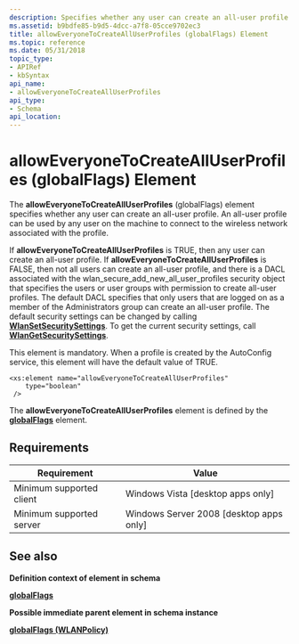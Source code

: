 ```yaml
---
description: Specifies whether any user can create an all-user profile.
ms.assetid: b9bdfe85-b9d5-4dcc-a7f8-05cce9702ec3
title: allowEveryoneToCreateAllUserProfiles (globalFlags) Element
ms.topic: reference
ms.date: 05/31/2018
topic_type: 
- APIRef
- kbSyntax
api_name: 
- allowEveryoneToCreateAllUserProfiles
api_type: 
- Schema
api_location: 
---
```


# allowEveryoneToCreateAllUserProfiles (globalFlags) Element

The **allowEveryoneToCreateAllUserProfiles** (globalFlags) element specifies whether any user can create an all-user profile. An all-user profile can be used by any user on the machine to connect to the wireless network associated with the profile.

If **allowEveryoneToCreateAllUserProfiles** is TRUE, then any user can create an all-user profile. If **allowEveryoneToCreateAllUserProfiles** is FALSE, then not all users can create an all-user profile, and there is a DACL associated with the wlan\_secure\_add\_new\_all\_user\_profiles security object that specifies the users or user groups with permission to create all-user profiles. The default DACL specifies that only users that are logged on as a member of the Administrators group can create an all-user profile. The default security settings can be changed by calling [**WlanSetSecuritySettings**](/windows/desktop/api/wlanapi/nf-wlanapi-wlansetsecuritysettings). To get the current security settings, call [**WlanGetSecuritySettings**](/windows/desktop/api/wlanapi/nf-wlanapi-wlangetsecuritysettings).

This element is mandatory. When a profile is created by the AutoConfig service, this element will have the default value of TRUE.

``` syntax
<xs:element name="allowEveryoneToCreateAllUserProfiles"
    type="boolean"
 />
```

The **allowEveryoneToCreateAllUserProfiles** element is defined by the [**globalFlags**](wlan-policyschema-globalflags-wlanpolicy-element.md) element.

## Requirements



| Requirement | Value |
|-------------------------------------|------------------------------------------------------|
| Minimum supported client<br/> | Windows Vista \[desktop apps only\]<br/>       |
| Minimum supported server<br/> | Windows Server 2008 \[desktop apps only\]<br/> |



## See also

<dl> <dt>

**Definition context of element in schema**
</dt> <dt>

[**globalFlags**](wlan-policyschema-globalflags-wlanpolicy-element.md)
</dt> <dt>

**Possible immediate parent element in schema instance**
</dt> <dt>

[**globalFlags (WLANPolicy)**](wlan-policyschema-globalflags-wlanpolicy-element.md)
</dt> </dl>

 

 




